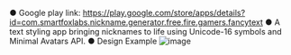 ● Google play link: https://play.google.com/store/apps/details?id=com.smartfoxlabs.nickname.generator.free.fire.gamers.fancytext
●	A text styling app bringing nicknames to life using Unicode-16 symbols and Minimal Avatars API.
●	Design Example
![image](https://github.com/user-attachments/assets/ebeed207-7a69-4f98-8d3c-f87c496a781f)

